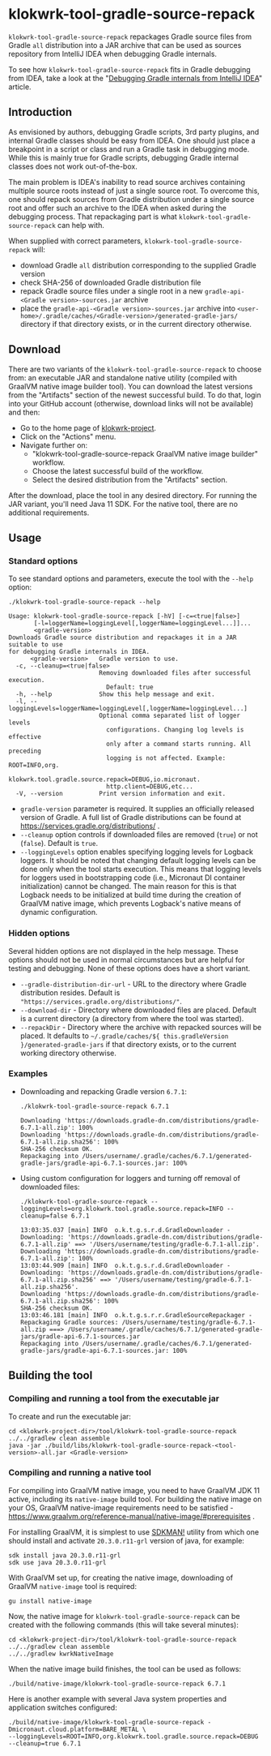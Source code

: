 # klokwrk-tool-gradle-source-repack

`klokwrk-tool-gradle-source-repack` repackages Gradle source files from Gradle `all` distribution into a JAR archive that can be used as sources repository from IntelliJ IDEA when debugging Gradle
internals.

To see how `klokwrk-tool-gradle-source-repack` fits in Gradle debugging from IDEA, take a look at the
"[Debugging Gradle internals from IntelliJ IDEA](../../support/documentation/article/debugging-gradle-from-idea/debugging-gradle-from-idea.md)" article.

## Introduction
As envisioned by authors, debugging Gradle scripts, 3rd party plugins, and internal Gradle classes should be easy from IDEA. One should just place a breakpoint in a script or class and run a Gradle
task in debugging mode. While this is mainly true for Gradle scripts, debugging Gradle internal classes does not work out-of-the-box.

The main problem is IDEA's inability to read source archives containing multiple source roots instead of just a single source root. To overcome this, one should repack sources from Gradle
distribution under a single source root and offer such an archive to the IDEA when asked during the debugging process. That repackaging part is what `klokwrk-tool-gradle-source-repack` can help with.

When supplied with correct parameters, `klokwrk-tool-gradle-source-repack` will:
- download Gradle `all` distribution corresponding to the supplied Gradle version
- check SHA-256 of downloaded Gradle distribution file
- repack Gradle source files under a single root in a new `gradle-api-<Gradle version>-sources.jar` archive
- place the `gradle-api-<Gradle version>-sources.jar` archive into `<user-home>/.gradle/caches/<Gradle-version>/generated-gradle-jars/` directory if that directory exists, or in the current directory
  otherwise.

## Download
There are two variants of the `klokwrk-tool-gradle-source-repack` to choose from: an executable JAR and standalone native utility (compiled with GraalVM native image builder tool).
You can download the latest versions from the "Artifacts" section of the newest successful build. To do that, login into your GitHub account (otherwise, download links will not be available) and
then:
- Go to the home page of [klokwrk-project](https://github.com/croz-ltd/klokwrk-project).
- Click on the "Actions" menu.
- Navigate further on:
  - "klokwrk-tool-gradle-source-repack GraalVM native image builder" workflow.
  - Choose the latest successful build of the workflow.
  - Select the desired distribution from the "Artifacts" section.

After the download, place the tool in any desired directory. For running the JAR variant, you'll need Java 11 SDK. For the native tool, there are no additional requirements.

## Usage
### Standard options
To see standard options and parameters, execute the tool with the `--help` option:

```
./klokwrk-tool-gradle-source-repack --help

Usage: klokwrk-tool-gradle-source-repack [-hV] [-c=<true|false>]
       [-l=loggerName=loggingLevel[,loggerName=loggingLevel...]]...
       <gradle-version>
Downloads Gradle source distribution and repackages it in a JAR suitable to use
for debugging Gradle internals in IDEA.
      <gradle-version>   Gradle version to use.
  -c, --cleanup=<true|false>
                         Removing downloaded files after successful execution.
                           Default: true
  -h, --help             Show this help message and exit.
  -l, --loggingLevels=loggerName=loggingLevel[,loggerName=loggingLevel...]
                         Optional comma separated list of logger levels
                           configurations. Changing log levels is effective
                           only after a command starts running. All preceding
                           logging is not affected. Example: ROOT=INFO,org.
                           klokwrk.tool.gradle.source.repack=DEBUG,io.micronaut.
                           http.client=DEBUG,etc...
  -V, --version          Print version information and exit.
```

- `gradle-version` parameter is required. It supplies an officially released version of Gradle. A full list of Gradle distributions can be found at https://services.gradle.org/distributions/ .
- `--cleanup` option controls if downloaded files are removed (`true`) or not (`false`). Default is `true`.
- `--loggingLevels` option enables specifying logging levels for Logback loggers. It should be noted that changing default logging levels can be done only when the tool starts execution. This means
  that logging levels for loggers used in bootstrapping code (i.e., Micronaut DI container initialization) cannot be changed. The main reason for this is that Logback needs to be initialized at build
  time during the creation of GraalVM native image, which prevents Logback's native means of dynamic configuration.

### Hidden options
Several hidden options are not displayed in the help message. These options should not be used in normal circumstances but are helpful for testing and debugging. None of these options does have a
short variant.

- `--gradle-distribution-dir-url` - URL to the directory where Gradle distribution resides. Default is `"https://services.gradle.org/distributions/"`.
- `--download-dir` - Directory where downloaded files are placed. Default is a current directory (a directory from where the tool was started).
- `--repackDir` - Directory where the archive with repacked sources will be placed. It defaults to `~/.gradle/caches/${ this.gradleVersion }/generated-gradle-jars` if that directory exists, or to
  the current working directory otherwise.

### Examples
- Downloading and repacking Gradle version `6.7.1`:
  ```
  ./klokwrk-tool-gradle-source-repack 6.7.1

  Downloading 'https://downloads.gradle-dn.com/distributions/gradle-6.7.1-all.zip': 100%
  Downloading 'https://downloads.gradle-dn.com/distributions/gradle-6.7.1-all.zip.sha256': 100%
  SHA-256 checksum OK.
  Repackaging into /Users/username/.gradle/caches/6.7.1/generated-gradle-jars/gradle-api-6.7.1-sources.jar: 100%
  ```

- Using custom configuration for loggers and turning off removal of downloaded files:
  ```
  ./klokwrk-tool-gradle-source-repack --loggingLevels=org.klokwrk.tool.gradle.source.repack=INFO --cleanup=false 6.7.1

  13:03:35.037 [main] INFO  o.k.t.g.s.r.d.GradleDownloader - Downloading: 'https://downloads.gradle-dn.com/distributions/gradle-6.7.1-all.zip' ==> '/Users/username/testing/gradle-6.7.1-all.zip'.
  Downloading 'https://downloads.gradle-dn.com/distributions/gradle-6.7.1-all.zip': 100%
  13:03:44.909 [main] INFO  o.k.t.g.s.r.d.GradleDownloader - Downloading: 'https://downloads.gradle-dn.com/distributions/gradle-6.7.1-all.zip.sha256' ==> '/Users/username/testing/gradle-6.7.1-all.zip.sha256'.
  Downloading 'https://downloads.gradle-dn.com/distributions/gradle-6.7.1-all.zip.sha256': 100%
  SHA-256 checksum OK.
  13:03:46.181 [main] INFO  o.k.t.g.s.r.r.GradleSourceRepackager - Repackaging Gradle sources: /Users/username/testing/gradle-6.7.1-all.zip ===> /Users/username/.gradle/caches/6.7.1/generated-gradle-jars/gradle-api-6.7.1-sources.jar
  Repackaging into /Users/username/.gradle/caches/6.7.1/generated-gradle-jars/gradle-api-6.7.1-sources.jar: 100%
  ```

## Building the tool
### Compiling and running a tool from the executable jar
To create and run the executable jar:

```
cd <klokwrk-project-dir>/tool/klokwrk-tool-gradle-source-repack
../../gradlew clean assemble
java -jar ./build/libs/klokwrk-tool-gradle-source-repack-<tool-version>-all.jar <Gradle-version>
```

### Compiling and running a native tool
For compiling into GraalVM native image, you need to have GraalVM JDK 11 active, including its `native-image` build tool. For building the native image on your OS, GraalVM native-image requirements
need to be satisfied - https://www.graalvm.org/reference-manual/native-image/#prerequisites .

For installing GraalVM, it is simplest to use [SDKMAN!](https://sdkman.io/) utility from which one should install and activate `20.3.0.r11-grl` version of java, for example:

```
sdk install java 20.3.0.r11-grl
sdk use java 20.3.0.r11-grl
```

With GraalVM set up, for creating the native image, downloading of GraalVM `native-image` tool is required:

```gu install native-image```

Now, the native image for `klokwrk-tool-gradle-source-repack` can be created with the following commands (this will take several minutes):

```
cd <klokwrk-project-dir>/tool/klokwrk-tool-gradle-source-repack
../../gradlew clean assemble
../../gradlew kwrkNativeImage
```

When the native image build finishes, the tool can be used as follows:

```./build/native-image/klokwrk-tool-gradle-source-repack 6.7.1```

Here is another example with several Java system properties and application switches configured:

```
./build/native-image/klokwrk-tool-gradle-source-repack -Dmicronaut.cloud.platform=BARE_METAL \
--loggingLevels=ROOT=INFO,org.klokwrk.tool.gradle.source.repack=DEBUG --cleanup=true 6.7.1
```
